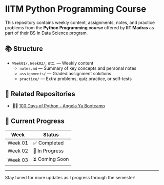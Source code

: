# IITM Python Programming Course

This repository contains weekly content, assignments, notes, and practice problems from the **Python Programming course** offered by **IIT Madras** as part of their BS in Data Science program.

## 📚 Structure

- `Week01/`, `Week02/`, etc. — Weekly content
  - `notes.md` — Summary of key concepts and personal notes
  - `assignments/` — Graded assignment solutions
  - `practice/` — Extra problems, quiz practice, or self-tests

## 🔗 Related Repositories

- 👨‍💻 [100 Days of Python - Angela Yu Bootcamp](https://github.com/Mohit-Rai-007/100-Days-of-Python)

## 📅 Current Progress

| Week | Status  |
|------|---------|
| Week 01 | ✅ Completed |
| Week 02 | 🔄 In Progress |
| Week 03 | ⏳ Coming Soon |

---

Stay tuned for more updates as I progress through the semester!


